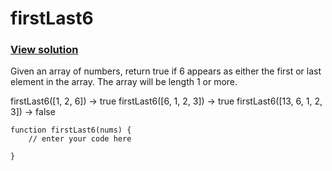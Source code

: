 # firstLast6
### [View solution](solution/)  
Given an array of numbers, return true if 6 appears as either the first or last element in the array. The array will be length 1 or more.

firstLast6([1, 2, 6]) → true
firstLast6([6, 1, 2, 3]) → true
firstLast6([13, 6, 1, 2, 3]) → false
```
function firstLast6(nums) {
    // enter your code here

}
```
